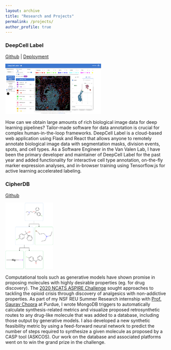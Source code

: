 ```yaml
---
layout: archive
title: "Research and Projects"
permalink: /projects/
author_profile: true
---
```


### DeepCell Label

[Github](https://github.com/vanvalenlab/deepcell-label) \| [Deployment](https://label-dev.deepcell.org/)

<img src="./images/DeepCellLabel.png" width="300">

How can we obtain large amounts of rich biological image data for deep learning pipelines? Tailor-made software for data annotation is crucial for complex human-in-the-loop frameworks. DeepCell Label is a cloud-based web application using Flask and React that allows anyone to remotely annotate biological image data with segmentation masks, division events, spots, and cell types. As a Software Engineer in the Van Valen Lab, I have been the primary developer and maintainer of DeepCell Label for the past year and added functionality for interactive cell type annotation, on-the-fly marker expression analyses, and in-browser training using Tensorflow.js for active learning accelerated labeling.

### CipherDB

[Github](https://github.com/chopralab/cipher_db)

<img src="./images/graphviz.png" width="150">

Computational tools such as generative models have shown promise in proposing molecules with highly desirable properties (eg. for drug discovery). The [2020 NCATS ASPIRE Challenge](https://ncats.nih.gov/aspire/funding/2020ChallengeWinners#c1) sought approaches to tackling the opioid crisis through discovery of analgesics with non-addictive properties. As part of my NSF REU Summer Research internship with [Prof. Gaurav Chopra](http://www.chopralab.com/) at Purdue, I wrote MongoDB triggers to automatically calculate synthesis-related metrics and visualize proposed retrosynthetic routes to any drug-like molecule that was added to a database, including those output by generative models. I also developed a new synthetic feasibility metric by using a feed-forward neural network to predict the number of steps required to synthesize a given molecule as proposed by a CASP tool (ASKCOS). Our work on the database and associated platforms went on to win the grand prize in the challenge.
